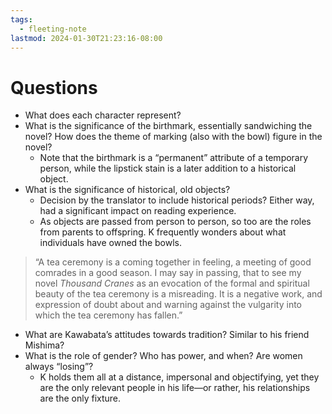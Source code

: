```yaml
---
tags:
  - fleeting-note
lastmod: 2024-01-30T21:23:16-08:00
---
```

# Questions

- What does each character represent?
- What is the significance of the birthmark, essentially sandwiching the novel? How does the theme of marking (also with the bowl) figure in the novel?
	- Note that the birthmark is a “permanent” attribute of a temporary person, while the lipstick stain is a later addition to a historical object.
- What is the significance of historical, old objects? 
	- Decision by the translator to include historical periods? Either way, had a significant impact on reading experience.
	- As objects are passed from person to person, so too are the roles from parents to offspring. K frequently wonders about what individuals have owned the bowls.

>“A tea ceremony is a coming together in feeling, a meeting of good comrades in a good season. I may say in passing, that to see my novel _Thousand Cranes_ as an evocation of the formal and spiritual beauty of the tea ceremony is a misreading. It is a negative work, and expression of doubt about and warning against the vulgarity into which the tea ceremony has fallen.”

- What are Kawabata’s attitudes towards tradition? Similar to his friend Mishima?
- What is the role of gender? Who has power, and when? Are women always “losing”?
	- K holds them all at a distance, impersonal and objectifying, yet they are the only relevant people in his life—or rather, his relationships are the only fixture.